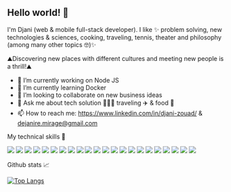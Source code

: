 ## Hello world! 👋

I'm Djani (web & mobile full-stack developer). I like ✨ problem solving, new technologies & sciences, cooking,
traveling, tennis, theater and philosophy (among many other topics 🤓)✨ 

⛰️Discovering new places with different cultures and meeting new people is a thrill!⛰️

- 🔭 I’m currently working on Node JS
- 🌱 I’m currently learning Docker
- 👯 I’m looking to collaborate on new business ideas
- 💬 Ask me about tech solution 👩🏻‍💻 traveling ✈️ & food 🍔
- 📫 How to reach me: https://www.linkedin.com/in/djani-zouad/ & dejanire.mirage@gmail.com


My technical skills 💼

![](https://img.shields.io/badge/Environment-Node.js-informational?style=flat&logo=node.js&color=white)
![](https://img.shields.io/badge/Framework-Next.js-informational?style=flat&logo=next.js&color=white)
![](https://img.shields.io/badge/Framework-Express.js-informational?style=flat&logo=Express.js&color=white)
![](https://img.shields.io/badge/Framework-Expo-informational?style=flat&logo=Expo&color=white)
![](https://img.shields.io/badge/Library-React-informational?style=flat&logo=react&color=61DAFB)
![](https://img.shields.io/badge/Library-React_Native-informational?style=flat&logo=react-native&color=61DAFB)
![](https://img.shields.io/badge/Library-Redux-informational?style=flat&logo=Redux&color=764ABC)
![](https://img.shields.io/badge/Library-TailwindCSS-informational?style=flat&logo=Tailwindcss&color=61DAFB)
![](https://img.shields.io/badge/Library-Bootstrap-informational?style=flat&logo=Bootstrap&color=764ABC)
![](https://img.shields.io/badge/Database-PostgreSQL-informational?style=flat&logo=postgresql&color=green)
![](https://img.shields.io/badge/Database-MySQL-informational?style=flat&logo=mysql&color=green)
![](https://img.shields.io/badge/Database-MongoDB-informational?style=flat&logo=mongodb&color=green)
![](https://img.shields.io/badge/Code-Typescript-informational?style=flat&logo=typescript&color=blue)
![](https://img.shields.io/badge/Code-Javascript-informational?style=flat&logo=javascript&color=F7DF1E)
![](https://img.shields.io/badge/Code-HTML5-informational?style=flat&logo=html5&color=E34F26)
![](https://img.shields.io/badge/Code-CSS3-informational?style=flat&logo=css3&color=white)
![](https://img.shields.io/badge/Code-AWS-informational?style=flat&logo=aws&color=orange)
![](https://img.shields.io/badge/Code-ElasticSearch-informational?style=flat&logo=elasticsearch&color=white)
![](https://img.shields.io/badge/Code-JWT-informational?style=flat&logo=JSON%20WEB%20tokens)
![](https://img.shields.io/badge/Code-Cypress-informational?style=flat&logo=cypress&color=lightgreen)
![](https://img.shields.io/badge/Code-Kibana-informational?style=flat&logo=Kibana&color=white)
![](https://img.shields.io/badge/Code-Datadog-informational?style=flat&logo=datadog&color=white)



Github stats 📈

[![Top Langs](https://github-readme-stats.vercel.app/api/top-langs/?username=Dja-ni72&layout=compact)](https://github.com/Dja-ni72)



